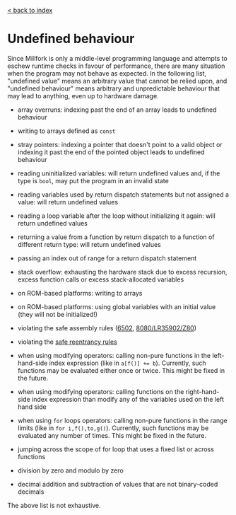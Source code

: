 [< back to index](../doc_index.md)

# Undefined behaviour

Since Millfork is only a middle-level programming language and attempts to eschew runtime checks in favour of performance, 
there are many situation when the program may not behave as expected. 
In the following list, "undefined value" means an arbitrary value that cannot be relied upon, 
and "undefined behaviour" means arbitrary and unpredictable behaviour that may lead to anything, 
even up to hardware damage. 

* array overruns: indexing past the end of an array leads to undefined behaviour 

* writing to arrays defined as `const`

* stray pointers: indexing a pointer that doesn't point to a valid object or indexing it past the end of the pointed object leads to undefined behaviour

* reading uninitialized variables: will return undefined values and, if the type is `bool`, may put the program in an invalid state

* reading variables used by return dispatch statements but not assigned a value: will return undefined values

* reading a loop variable after the loop without initializing it again: will return undefined values

* returning a value from a function by return dispatch to a function of different return type: will return undefined values

* passing an index out of range for a return dispatch statement

* stack overflow: exhausting the hardware stack due to excess recursion, excess function calls or excess stack-allocated variables

* on ROM-based platforms: writing to arrays

* on ROM-based platforms: using global variables with an initial value (they will not be initialized!)

* violating the safe assembly rules ([6502](../lang/assembly.md), [8080/LR35902/Z80](../lang/assemblyz80.md))

* violating the [safe reentrancy rules](../lang/reentrancy.md)

* when using modifying operators: calling non-pure functions in the left-hand-side index expression (like in `a[f()] += b`).
Currently, such functions may be evaluated either once or twice. This might be fixed in the future.

* when using modifying operators: calling functions on the right-hand-side index expression than modify any of the variables used on the left hand side

* when using `for` loops operators: calling non-pure functions in the range limits (like in `for i,f(),to,g()`).
Currently, such functions may be evaluated any number of times. This might be fixed in the future.

* jumping across the scope of for loop that uses a fixed list or across functions

* division by zero and modulo by zero

* decimal addition and subtraction of values that are not binary-coded decimals

The above list is not exhaustive.
